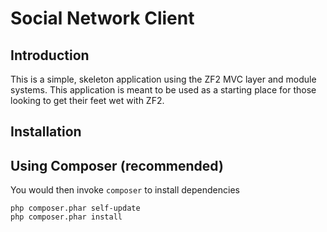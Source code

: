 Social Network Client
=======================

Introduction
------------
This is a simple, skeleton application using the ZF2 MVC layer and module
systems. This application is meant to be used as a starting place for those
looking to get their feet wet with ZF2.


Installation
------------

Using Composer (recommended)
----------------------------
You would then invoke `composer` to install dependencies

    php composer.phar self-update
    php composer.phar install
